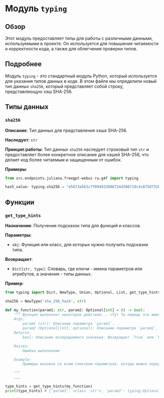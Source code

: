 # Модуль `typing`

## Обзор

Этот модуль предоставляет типы для работы с различными данными, используемыми в проекте. Он используется для повышения читаемости и корректности кода, а также для облегчения проверки типов.

## Подробнее

Модуль `typing` - это стандартный модуль Python, который используется для указания типов данных в коде. В этом файле мы определили новый тип данных `sha256`, который представляет собой строку, представляющую хэш SHA-256.

## Типы данных

### `sha256`

**Описание**: Тип данных для представления хэша SHA-256.

**Наследует**: `str`

**Принцип работы**:  Тип данных `sha256` наследует строковый тип `str` и предоставляет более конкретное описание для хэшей SHA-256, что делает код более читаемым и защищенным от ошибок.

**Примеры**:

```python
from src.endpoints.juliana.freegpt-webui-ru.g4f import typing

hash_value: typing.sha256 = "e5673a563c7f094923006724d206719c4c8750732b2678322640d1a72e1602c6"
```

##  Функции 

### `get_type_hints`

**Назначение**: Получение подсказок типа для функций и классов.

**Параметры**:

- `obj`: Функция или класс, для которых нужно получить подсказки типа.

**Возвращает**:
- `Dict[str, type]`: Словарь, где ключи - имена параметров или атрибутов, а значения - типы данных.


**Пример**:

```python
from typing import Dict, NewType, Union, Optional, List, get_type_hints

sha256 = NewType('sha_256_hash', str)

def my_function(param1: str, param2: Optional[int] = 0) -> bool:
    """ Функция выполняет некоторое действия... <Тут Ты пишешь что именно делает функция> 
    Args:
        param1 (str): Описание параметра `param1`.
        param2 (Optional[int], optional): Описание параметра `param2`. По умолчанию 0.
    Returns:
        bool: Описание возвращаемого значения. Возвращает `True` или `False`.

    Raises:
        Ошибка выполнение

    Example:
        Примеры вызовов со всем спектром параметров. которы можно передать в функцию

    """
    ...

type_hints = get_type_hints(my_function)
print(type_hints) # {'param1': <class 'str'>, 'param2': typing.Optional[int], 'return': <class 'bool'>}